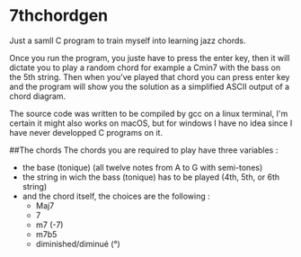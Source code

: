 # 7thchordgen
Just a samll C program to train myself into learning jazz chords.

Once you run the program, you juste have to press the enter key, then it will dictate you to play a random chord
for example a Cmin7 with the bass on the 5th string.
Then when you've played that chord you can press enter key and the program will show you the solution as a simplified ASCII output of a chord diagram.

The source code was written to be compiled by gcc on a linux terminal, I'm certain it might also works on macOS, but for windows I have no idea since I have never developped C programs on it.

##The chords
The chords you are required to play have three variables :
* the base (tonique) (all twelve notes from A to G with semi-tones)
* the string in wich the bass (tonique) has to be played (4th, 5th, or 6th string)
* and the chord itself, the choices are the following :
  * Maj7
  * 7
  * m7 (-7)
  * m7b5
  * diminished/diminué (°)
